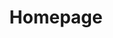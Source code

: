 ---
title: Homepage
layout: 'layouts/home.njk'
# postsHeading: Latest posts
# archiveButtonText: See all posts
# socialImage: ''
---